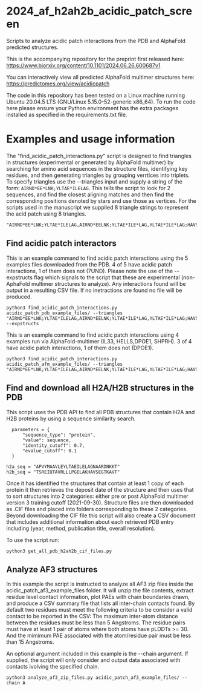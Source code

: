 # 2024_af_h2ah2b_acidic_patch_screen
Scripts to analyze acidic patch interactions from the PDB and AlphaFold predicted structures.

This is the accompanying repository for the preprint first released here: https://www.biorxiv.org/content/10.1101/2024.06.26.600687v1

You can interactively view all predicted AlphaFold multimer structures here: https://predictomes.org/view/acidicpatch

The code in this repository has been tested on a Linux machine running Ubuntu 20.04.5 LTS (GNU/Linux 5.15.0-52-generic x86_64). To run the code here please ensure your Python environment has the extra packages installed as specified in the requirements.txt file. 


# Examples and usage information

The "find_acidic_patch_interactions.py" script is designed to find triangles in structures (experimental or generated by AlphaFold multimer) by searching for amino acid sequences in the structure files, identifying key residues, and then generating triangles by grouping verrtices into triplets. To specify triangles use the --triangles input and supply a string of the form: ```AIRND*EE*LNK;YLTAE*ILELAG```. This tells the script to look for 2 sequences, and find the closest aligning matches and then find the corresponding positions denoted by stars and use those as vertices. For the scripts used in the manuscript we supplied 8 triangle strings to represent the acid patch using 8 triangles.

```
"AIRND*EE*LNK;YLTAE*ILELAG,AIRND*EELNK;YLTAE*ILE*LAG,YLTAE*ILE*LAG;HAVSE*GTKAV,YLTAE*ILELAG;PGE*LAKHAVSE*GTK,YLTAE*ILELAG;AIRNDEE*LNK;PGE*LAKHAV,AAVLE*YLTAEILE*LAG;HAVSE*GTKAV,AAVLE*YLTAEILE*LAG;KVLKQ*VHPDT,SSRAGLQ*FP;AAVLE*YLTAE;KVLKQ*VHPDT"
```

## Find acidic patch interactors

This is an example command to find acidic patch interactions using the 5 examples files downloaded from the PDB. 4 of 5 have acidic patch interactions, 1 of them does not (7UND). Please note the use of the --expstructs flag which signals to the script that these are experimental (non-AphaFold multimer structures to analyze). Any interactions found will be output in a resulting CSV file. If no inetractions are found no file will be produced.

```
python3 find_acidic_patch_interactions.py acidic_patch_pdb_example_files/ --triangles "AIRND*EE*LNK;YLTAE*ILELAG,AIRND*EELNK;YLTAE*ILE*LAG,YLTAE*ILE*LAG;HAVSE*GTKAV,YLTAE*ILELAG;PGE*LAKHAVSE*GTK,YLTAE*ILELAG;AIRNDEE*LNK;PGE*LAKHAV,AAVLE*YLTAEILE*LAG;HAVSE*GTKAV,AAVLE*YLTAEILE*LAG;KVLKQ*VHPDT,SSRAGLQ*FP;AAVLE*YLTAE;KVLKQ*VHPDT" --expstructs
```

This is an example command to find acidic patch interactions using 4 examples run via AlphaFold-multimer (IL33, HELLS,DPOE1, SHPRH). 3 of 4 have acidic patch interactions, 1 of them does not (DPOE1).

```
python3 find_acidic_patch_interactions.py acidic_patch_afm_example_files/ --triangles "AIRND*EE*LNK;YLTAE*ILELAG,AIRND*EELNK;YLTAE*ILE*LAG,YLTAE*ILE*LAG;HAVSE*GTKAV,YLTAE*ILELAG;PGE*LAKHAVSE*GTK,YLTAE*ILELAG;AIRNDEE*LNK;PGE*LAKHAV,AAVLE*YLTAEILE*LAG;HAVSE*GTKAV,AAVLE*YLTAEILE*LAG;KVLKQ*VHPDT,SSRAGLQ*FP;AAVLE*YLTAE;KVLKQ*VHPDT"
```

## Find and download all H2A/H2B structures in the PDB

This script uses the PDB API to find all PDB structures that contain H2A and H2B proteins by using a sequence similarity search. 

```
  parameters = {
      "sequence_type": "protein",
      "value": sequence,
      "identity_cutoff": 0.7,
      "evalue_cutoff": 0.1
  }

h2a_seq = "APVYMAAVLEYLTAEILELAGNAARDNKKT"
h2b_seq = "TSREIQTAVRLLLPGELAKHAVSEGTKAVT"
```

Once it has identified the structures that contain at least 1 copy of each protein it then retrieves the deposit date of the structure and then uses that to sort structures into 2 categories: either pre or post AlphaFold multimer version 3 training cutoff (2021-09-30). Structure files are then downloaded as .CIF files and placed into folders corresponding to these 2 categories. Beyond downloading the CIF file this script will also create a CSV document that includes additional information about each retrieved PDB entry including (year, method, publication title, overall resolution). 

To use the script run:

```
python3 get_all_pdb_h2ah2b_cif_files.py
```

## Analyze AF3 structures

In this example the script is instructed to analyze all AF3 zip files inside the acidic_patch_af3_example_files folder. It will unzip the file contents, extract residue level contact information, plot PAEs with chain boundaries drawn, and produce a CSV summary file that lists all inter-chain contacts found. By default two residues must meet the following criteria to be consider a valid contact to be reported in the CSV:  The maximum inter-atom distance between the residues must be less than 5 Angstroms. The residue pairs must have at least 1 pair of atoms where both atoms have pLDDTs >= 30. And the mimimum PAE associated with the atom/residue pair must be less than 15 Angstroms.

An optional argument included in this example is the --chain argument. If supplied, the script will only consider and output data associated with contacts ivolving the specified chain. 
```
python3 analyze_af3_zip_files.py acidic_patch_af3_example_files/ --chain A

```
